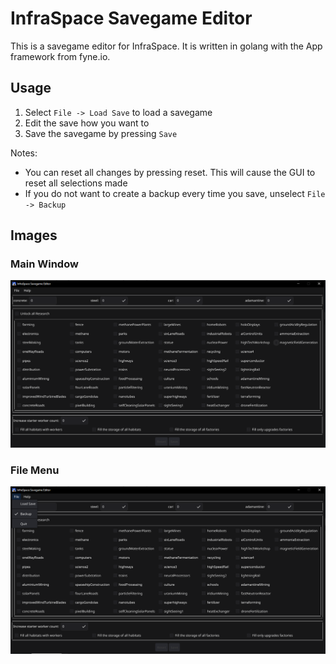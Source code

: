 # InfraSpace Savegame Editor

This is a savegame editor for InfraSpace. It is written in golang with the App framework from fyne.io.

## Usage

1. Select `File -> Load Save` to load a savegame
2. Edit the save how you want to
3. Save the savegame by pressing `Save`

Notes:
- You can reset all changes by pressing reset. This will cause the GUI to reset all selections made
- If you do not want to create a backup every time you save, unselect `File -> Backup`

## Images

### Main Window

![](images/MainWindow.png)

### File Menu

![](images/FileMenu.png)
